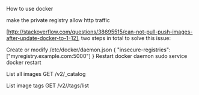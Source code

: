 How to use docker


make the private registry allow http traffic

[http://stackoverflow.com/questions/38695515/can-not-pull-push-images-after-update-docker-to-1-12], two steps in total to solve this issue:

Create or modify /etc/docker/daemon.json
{ "insecure-registries":["myregistry.example.com:5000"] }
Restart docker daemon
sudo service docker restart


List all images
GET /v2/_catalog

List image tags
GET /v2/<name>/tags/list
